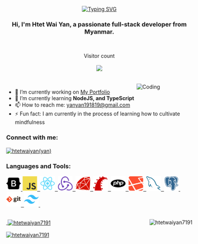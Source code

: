 <p align="center">
  <a href="https://git.io/typing-svg">
    <img src="https://readme-typing-svg.demolab.com?font=Fira+Code&duration=2000&pause=1000&color=26CFFF&center=true&vCenter=true&width=435&lines=I+am+Htet+Wai+Yan+(+yan+yan+);Full+Stack+Developer+from+Myanmar" alt="Typing SVG">
  </a>
</p>

<h3 align="center">
  Hi, I'm Htet Wai Yan, a passionate full-stack developer from Myanmar.
</h3>
<br>

<p align='center'> 
  Visitor count <br><br>
  <img src="https://profile-counter.glitch.me/HtetWaiYan7191/count.svg" style="color: blue;" />
</p>

<br>

<img align="right" alt="Coding" width="30%" src="https://dxbcode.com/assets/images/index-meta.gif">

- 🔭 I’m currently working on [My Portfolio](https://github.com/HtetWaiYan7191/my-portfolio)
- 🌱 I’m currently learning **NodeJS, and TypeScript**
- 📫 How to reach me: [yanyan191819@gmail.com](mailto:yanyan191819@gmail.com)
- ⚡ Fun fact: I am currently in the process of learning how to cultivate mindfulness

<h3 align="left">Connect with me:</h3>
<p align="left">
  <a href="https://linkedin.com/in/htetwaiyan(yan)" target="_blank">
    <img align="center" src="https://raw.githubusercontent.com/rahuldkjain/github-profile-readme-generator/master/src/images/icons/Social/linked-in-alt.svg" alt="htetwaiyan(yan)" height="30" width="40">
  </a>
</p>

<h3 align="left">Languages and Tools:</h3>
<p align="left">
  <a href="https://getbootstrap.com" target="_blank" rel="noreferrer">
  <img src="https://github.com/devicons/devicon/blob/master/icons/bootstrap/bootstrap-plain.svg" alt="bootstrap" width="40" height="40">
  <img src="https://github.com/devicons/devicon/blob/master/icons/javascript/javascript-original.svg" title="JavaScript" alt="JavaScript" width="40" height="40"/>&nbsp;
  <img src="https://github.com/devicons/devicon/blob/master/icons/react/react-original.svg" title="React" alt="React" width="40" height="40"/>&nbsp;
  <img src="https://github.com/devicons/devicon/blob/master/icons/redux/redux-original.svg" title="Redux" alt="Redux " width="40" height="40"/>&nbsp;
  <img src="https://github.com/devicons/devicon/blob/master/icons/ruby/ruby-plain.svg" title="Ruby" alt="Ruby" width="40" height="40"/>&nbsp;
  <img src="https://github.com/devicons/devicon/blob/master/icons/rails/rails-plain.svg" title="Rails" alt="Rails" width="40" height="40"/>&nbsp;
  <img src="https://github.com/devicons/devicon/blob/master/icons/php/php-plain.svg" title="Php" alt="Php" width="40" height="40"/>&nbsp;
  <img src="https://github.com/devicons/devicon/blob/master/icons/laravel/laravel-plain.svg" title="Laravel" alt="Laravel" width="40" height="40"/>&nbsp;
  <img src="https://github.com/devicons/devicon/blob/master/icons/mysql/mysql-plain.svg" title="MySQL" alt="MySQL" width="40" height="40"/>&nbsp;
  <img src="https://github.com/devicons/devicon/blob/master/icons/postgresql/postgresql-plain.svg" title="PostgreSQL" alt="PostgreSQL" width="40" height="40"/>&nbsp;
  <img src="https://github.com/devicons/devicon/blob/master/icons/git/git-original-wordmark.svg" title="Git" alt="Git" width="40" height="40"/>&nbsp;
  <img src="https://github.com/devicons/devicon/blob/master/icons/tailwindcss/tailwindcss-plain.svg" title="Tailwindcss" alt="Tailwindcss" width="40" height="40"/>&nbsp;
<br><br>
 <p align="right">
  <img align="right" src="https://github-readme-stats.vercel.app/api/top-langs?username=htetwaiyan7191&show_icons=true&locale=en&layout=compact&theme=tokyonight" alt="htetwaiyan7191">
</p>

<p>&nbsp;<img align="center" src="https://github-readme-stats.vercel.app/api?username=htetwaiyan7191&show_icons=true&locale=en&theme=tokyonight" alt="htetwaiyan7191" /></p>

<p><img align="center" src="https://github-readme-streak-stats.herokuapp.com/?user=htetwaiyan7191&theme=tokyonight" alt="htetwaiyan7191" /></p>

